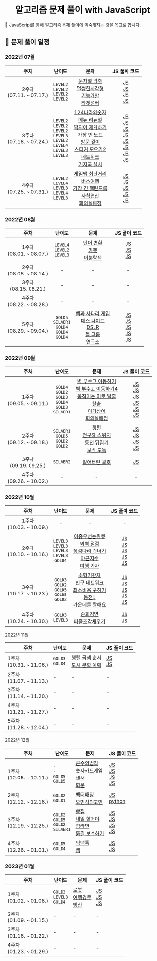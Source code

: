 <div align="center">
  <h1>알고리즘 문제 풀이 with JavaScript</h2>
</div>
🎯 JavaScript를 통해 알고리즘 문제 풀이에 익숙해지는 것을 목표로 합니다.

## 📆 문제 풀이 일정

### 2022년 07월

|             주차             |                                                        난이도                                                         |                                                                                                                                                                                                                                                                                                                                                                문제                                                                                                                                                                                                                                                                                                                                                                 |                                                                                                                                                                                                                                                                                                                                                                                                   JS 풀이 코드                                                                                                                                                                                                                                                                                                                                                                                                   |
| :--------------------------: | :-------------------------------------------------------------------------------------------------------------------: | :---------------------------------------------------------------------------------------------------------------------------------------------------------------------------------------------------------------------------------------------------------------------------------------------------------------------------------------------------------------------------------------------------------------------------------------------------------------------------------------------------------------------------------------------------------------------------------------------------------------------------------------------------------------------------------------------------------------------------------: | :--------------------------------------------------------------------------------------------------------------------------------------------------------------------------------------------------------------------------------------------------------------------------------------------------------------------------------------------------------------------------------------------------------------------------------------------------------------------------------------------------------------------------------------------------------------------------------------------------------------------------------------------------------------------------------------------------------------------------------------------------------------------------------------------------------------: |
| 2주차<br />(07.11. ~ 07.17.) |                              `LEVEL2`<br/> `LEVEL2`<br /> `LEVEL2`<br /> `LEVEL2`<br />                               |                                                                                                                                                                                     [문자열 압축](https://school.programmers.co.kr/learn/courses/30/lessons/60057?language=javascript)<br/>[멀쩡한사각형](https://school.programmers.co.kr/learn/courses/30/lessons/62048)<br /> [기능개발](https://school.programmers.co.kr/learn/courses/30/lessons/42586)<br /> [타겟넘버](https://school.programmers.co.kr/learn/courses/30/lessons/43165)                                                                                                                                                                                      |                                                                                                                                                                  [JS](https://github.com/Eunyeol-Lucas/algorithm_solution/blob/master/LEVEL2/%EB%AC%B8%EC%9E%90%EC%97%B4%EC%95%95%EC%B6%95.js)<br/> [JS](https://github.com/Eunyeol-Lucas/algorithm_solution/blob/master/LEVEL2/%EB%A9%80%EC%A9%A1%ED%95%9C%EC%82%AC%EA%B0%81%ED%98%95.js)<br /> [JS](https://github.com/Eunyeol-Lucas/algorithm_solution/blob/master/LEVEL2/기능개발.js)<br /> [JS](https://github.com/Eunyeol-Lucas/algorithm_solution/blob/master/LEVEL2/타겟넘버.js)<br />                                                                                                                                                                   |
| 3주차<br />(07.18. ~ 07.24.) | `LEVEL2`<br/> `LEVEL2`<br/> `LEVEL2`<br /> `LEVEL3`<br /> `LEVEL2`<br /> `LEVEL4`<br /> `LEVEL3`<br /> `LEVEL3`<br /> | [124나라의숫자](https://school.programmers.co.kr/learn/courses/30/lessons/12899?language=javascript) <br /> [메뉴 리뉴얼](https://school.programmers.co.kr/learn/courses/30/lessons/72411#) <br /> [짝지어 제거하기](https://school.programmers.co.kr/learn/courses/30/lessons/12973) <br /> [가장 먼 노드](https://school.programmers.co.kr/learn/courses/30/lessons/49189)<br /> [방문 길이](https://school.programmers.co.kr/learn/courses/30/lessons/49994)<br /> [스티커 모으기2](https://school.programmers.co.kr/learn/courses/30/lessons/12971)<br/> [네트워크](https://school.programmers.co.kr/learn/courses/30/lessons/43162)<br /> [기지국 설치](https://school.programmers.co.kr/learn/courses/30/lessons/12979)<br /> | [JS](https://github.com/Eunyeol-Lucas/algorithm_solution/blob/master/LEVEL2/124나라의숫자.js) <br /> [JS](https://github.com/Eunyeol-Lucas/algorithm_solution/blob/master/LEVEL2/메뉴리뉴얼.js) <br /> [JS](https://github.com/Eunyeol-Lucas/algorithm_solution/blob/master/LEVEL2/짝지어제거하기.js) <br /> [JS](https://github.com/Eunyeol-Lucas/algorithm_solution/blob/master/LEVEL3/가장먼노드.js)<br /> [JS](https://github.com/Eunyeol-Lucas/algorithm_solution/blob/master/LEVEL2/방문길이.js)<br /> [JS](https://github.com/Eunyeol-Lucas/algorithm_solution/blob/master/LEVEL4/스티커모으기2.js)<br /> [JS](https://github.com/Eunyeol-Lucas/algorithm_solution/blob/master/LEVEL3/네트워크.js)<br /> [JS](https://github.com/Eunyeol-Lucas/algorithm_solution/blob/master/LEVEL3/기지국설치.js)<br /> |
| 4주차<br />(07.25. ~ 07.31.) |                         `LEVEL2`<br/> `LEVEL4`<br/>`LEVEL3`<br/> `LEVEL4`<br/> `LEVEL3`<br/>                          |                                                                                                                                                                                                             [게임맵 최단거리](https://school.programmers.co.kr/learn/courses/30/lessons/1844) <br/> [버스여행]()<br /> [가장 긴 팰린드롬](https://school.programmers.co.kr/learn/courses/30/lessons/12904)<br /> [사칙연산](https://school.programmers.co.kr/learn/courses/30/lessons/1843)<br /> [회의실배정]()<br />                                                                                                                                                                                                              |                                                                                                                                                     [JS](https://github.com/Eunyeol-Lucas/algorithm_solution/blob/master/LEVEL2/게임맵최단거리.js)<br /> [JS](https://github.com/Eunyeol-Lucas/algorithm_solution/blob/master/LEVEL4/버스여행.js)<br /> [JS](https://github.com/Eunyeol-Lucas/algorithm_solution/blob/master/LEVEL3/가장긴팰린드롬.js)<br /> [JS](https://github.com/Eunyeol-Lucas/algorithm_solution/blob/master/LEVEL4/사칙연산.js)<br /> [JS](https://github.com/Eunyeol-Lucas/algorithm_solution/blob/master/LEVEL3/회의실배정.js)<br />                                                                                                                                                     |

### 2022년 08월

|             주차             |                                 난이도                                  |                                                                                                                                            문제                                                                                                                                            |                                                                                                                                                                                                                                      JS 풀이 코드                                                                                                                                                                                                                                       |
| :--------------------------: | :---------------------------------------------------------------------: | :----------------------------------------------------------------------------------------------------------------------------------------------------------------------------------------------------------------------------------------------------------------------------------------: | :-------------------------------------------------------------------------------------------------------------------------------------------------------------------------------------------------------------------------------------------------------------------------------------------------------------------------------------------------------------------------------------------------------------------------------------------------------------------------------------: |
| 1주차<br />(08.01. ~ 08.07.) |              `LEVEL4`<br /> `LEVEL2`<br /> `LEVEL3`<br />               |           [단어 변환](https://school.programmers.co.kr/learn/courses/30/lessons/43163)<br /> [카펫](https://school.programmers.co.kr/learn/courses/30/lessons/42842?language=javascript)<br /> [이분탐색](https://school.programmers.co.kr/learn/courses/30/lessons/43238)<br />           |                                                                                                  [JS](https://github.com/Eunyeol-Lucas/algorithm_solution/blob/master/LEVEL4/단어변환.js)<br/> [JS](https://github.com/Eunyeol-Lucas/algorithm_solution/blob/master/LEVEL2/카펫.js)<br/> [JS](https://github.com/Eunyeol-Lucas/algorithm_solution/blob/master/LEVEL3/이분탐색.js)<br/>                                                                                                  |
| 2주차<br />(08.08. ~ 08.14.) |                                    -                                    |                                                                                                                                             -                                                                                                                                              |                                                                                                                                                                                                                                            -                                                                                                                                                                                                                                            |
|  3주차<br />(08.15. 08.21.)  |                                    -                                    |                                                                                                                                             -                                                                                                                                              |                                                                                                                                                                                                                                            -                                                                                                                                                                                                                                            |
| 4주차<br />(08.22. ~ 08.28.) |                                    -                                    |                                                                                                                                             -                                                                                                                                              |                                                                                                                                                                                                                                            -                                                                                                                                                                                                                                            |
| 5주차<br />(08.29. ~ 09.04.) | `GOLD5`<br /> `SILVER1`<br /> `GOLD4`<br /> `GOLD4`<br /> `GOLD4`<br /> | [뱀과 사다리 게임](https://www.acmicpc.net/problem/16928)<br /> [데스 나이트](https://www.acmicpc.net/problem/16948)<br /> [DSLR](https://www.acmicpc.net/problem/9019)<br /> [돌 그룹](https://www.acmicpc.net/problem/12886)<br /> [연구소](https://www.acmicpc.net/problem/14502)<br /> | [JS](https://github.com/Eunyeol-Lucas/algorithm_solution/blob/master/GOLD5/뱀과사다리게임.js)<br /> [JS](https://github.com/Eunyeol-Lucas/algorithm_solution/blob/master/SILVER1/데스나이트.js)<br /> [JS](https://github.com/Eunyeol-Lucas/algorithm_solution/blob/master/GOLD4/DSLR.js)<br /> [JS](https://github.com/Eunyeol-Lucas/algorithm_solution/blob/master/GOLD4/돌그룹.js)<br /> [JS](https://github.com/Eunyeol-Lucas/algorithm_solution/blob/master/GOLD4/연구소.js)<br /> |

### 2022년 09월

|             주차             |                                        난이도                                         |                                                                                                                                                                                   문제                                                                                                                                                                                    |                                                                                                                                                                                                                                                                                                 JS 풀이 코드                                                                                                                                                                                                                                                                                                 |
| :--------------------------: | :-----------------------------------------------------------------------------------: | :-----------------------------------------------------------------------------------------------------------------------------------------------------------------------------------------------------------------------------------------------------------------------------------------------------------------------------------------------------------------------: | :----------------------------------------------------------------------------------------------------------------------------------------------------------------------------------------------------------------------------------------------------------------------------------------------------------------------------------------------------------------------------------------------------------------------------------------------------------------------------------------------------------------------------------------------------------------------------------------------------------: |
| 1주차<br />(09.05. ~ 09.11.) | `GOLD4`<br /> `GOLD2`<br /> `GOLD3`<br /> `GOLD4`<br /> `GOLD3`<br /> `SILVER1`<br /> | [벽 부수고 이동하기](https://www.acmicpc.net/problem/2206)<br /> [벽 부수고 이동하기4](https://www.acmicpc.net/problem/16946)<br /> [움직이는 미로 탈출](https://www.acmicpc.net/problem/16954)<br /> [탈출](https://www.acmicpc.net/problem/3055)<br /> [아기상어](https://www.acmicpc.net/problem/16236)<br /> [회의실배정](https://www.acmicpc.net/problem/1931)<br /> | [JS](https://github.com/Eunyeol-Lucas/algorithm_solution/blob/master/GOLD4/벽부수고이동하기.js)<br /> [JS](https://github.com/Eunyeol-Lucas/algorithm_solution/blob/master/GOLD2/벽부수고이동하기4.js)<br /> [JS](https://github.com/Eunyeol-Lucas/algorithm_solution/blob/master/GOLD3/움직이는미로탈출.js)<br /> [JS](https://github.com/Eunyeol-Lucas/algorithm_solution/blob/master/GOLD4/탈출.js)<br /> [JS](https://github.com/Eunyeol-Lucas/algorithm_solution/blob/master/GOLD3/아기상어.js)<br /> [JS](https://github.com/Eunyeol-Lucas/algorithm_solution/blob/master/SILVER1/회의실배정.js)<br /> |
| 2주차<br />(09.12. ~ 09.18.) |               `SILVER1`<br /> `GOLD5`<br /> `GOLD2`<br /> `GOLD2`<br />               |                                                                     [행렬](https://www.acmicpc.net/problem/1080)<br /> [전구와 스위치](https://www.acmicpc.net/problem/2138)<br /> [동전 뒤집기](https://www.acmicpc.net/problem/1285)<br /> [보석 도둑](https://www.acmicpc.net/problem/1202)<br />                                                                      |                                                                                                       [JS](https://github.com/Eunyeol-Lucas/algorithm_solution/blob/master/SILVER1/행렬.js) <br /> [JS](https://github.com/Eunyeol-Lucas/algorithm_solution/blob/master/GOLD5/전구와스위치.js) <br /> [JS](https://github.com/Eunyeol-Lucas/algorithm_solution/blob/master/GOLD2/동전뒤집기.js) <br /> [JS](https://github.com/Eunyeol-Lucas/algorithm_solution/blob/master/GOLD2/보석도둑.js) <br />                                                                                                        |
|  3주차<br />(09.19. 09.25.)  |                                    `SILVER2`<br />                                    |                                                                                                                                                        [잃어버린 괄호](https://www.acmicpc.net/problem/1541)<br />                                                                                                                                                        |                                                                                                                                                                                                                                                     [JS](https://github.com/Eunyeol-Lucas/algorithm_solution/blob/master/SILVER2/잃어버린괄호.js)<br />                                                                                                                                                                                                                                                      |
| 4주차<br />(09.26. ~ 10.02.) |                                           -                                           |                                                                                                                                                                                     -                                                                                                                                                                                     |                                                                                                                                                                                                                                                                                                      -                                                                                                                                                                                                                                                                                                       |

### 2022년 10월

|             주차             |                                  난이도                                   |                                                                                                                                                                                                     문제                                                                                                                                                                                                      |                                                                                                                                                                                                                                             JS 풀이 코드                                                                                                                                                                                                                                              |
| :--------------------------: | :-----------------------------------------------------------------------: | :-----------------------------------------------------------------------------------------------------------------------------------------------------------------------------------------------------------------------------------------------------------------------------------------------------------------------------------------------------------------------------------------------------------: | :---------------------------------------------------------------------------------------------------------------------------------------------------------------------------------------------------------------------------------------------------------------------------------------------------------------------------------------------------------------------------------------------------------------------------------------------------------------------------------------------------: |
| 1주차<br />(10.03. ~ 10.09.) |                                     -                                     |                                                                                                                                                                                                       -                                                                                                                                                                                                       |                                                                                                                                                                                                                                                   -                                                                                                                                                                                                                                                   |
| 2주차<br />(10.10. ~ 10.16.) | `LEVEL3`<br /> `LEVEL3`<br /> `LEVEL3`<br /> `LEVEL3`<br /> `GOLD4`<br /> | [이중우선순위큐](https://school.programmers.co.kr/learn/courses/30/lessons/42628)<br /> [외벽 점검](https://school.programmers.co.kr/learn/courses/30/lessons/60062)<br /> [징검다리 건너기](https://school.programmers.co.kr/learn/courses/30/lessons/64062)<br /> [야근지수](https://school.programmers.co.kr/learn/courses/30/lessons/12927)<br /> [여행 가자](https://www.acmicpc.net/problem/1976)<br /> | [JS](https://github.com/Eunyeol-Lucas/algorithm_solution/blob/master/LEVEL3/이중우선순위큐.js)<br /> [JS](https://github.com/Eunyeol-Lucas/algorithm_solution/blob/master/LEVEL3/외벽점검.js)<br /> [JS](https://github.com/Eunyeol-Lucas/algorithm_solution/blob/master/LEVEL3/징검다리건너기.js)<br /> [JS](https://github.com/Eunyeol-Lucas/algorithm_solution/blob/master/LEVEL3/야근지수.js)<br /> [JS](https://github.com/Eunyeol-Lucas/algorithm_solution/blob/master/GOLD4/여행가자.js)<br /> |
| 3주차<br />(10.17. ~ 10.23.) |   `GOLD3`<br /> `GOLD2`<br /> `GOLD5`<br /> `GOLD5`<br /> `GOLD2`<br />   |                                                      [소형기관차](https://www.acmicpc.net/problem/2616)<br /> [친구 네트워크](https://www.acmicpc.net/problem/4195)<br /> [최소비용 구하기](https://www.acmicpc.net/problem/1916)<br /> [동전1](https://www.acmicpc.net/problem/2293)<br/> [가운데를 말해요](https://www.acmicpc.net/problem/1655)<br />                                                      |  [JS](https://github.com/Eunyeol-Lucas/algorithm_solution/blob/master/GOLD3/소형기관차.js)<br /> [JS](https://github.com/Eunyeol-Lucas/algorithm_solution/blob/master/GOLD2/친구네트워크.js)<br /> [JS](https://github.com/Eunyeol-Lucas/algorithm_solution/blob/master/GOLD5/최소비용구하기.js)<br />[JS](https://github.com/Eunyeol-Lucas/algorithm_solution/blob/master/GOLD5/동전1.js)<br />[JS](https://github.com/Eunyeol-Lucas/algorithm_solution/blob/master/GOLD2/가운데를말해요.js)<br />   |
| 4주차<br />(10.24. ~ 10.30.) |                       `GOLD3`<br /> `LEVEL3`<br />                        |                                                                                                                                [순회강연](https://www.acmicpc.net/problem/2109)<br /> [퍼즐조각채우기](https://school.programmers.co.kr/learn/courses/30/lessons/84021/)<br />                                                                                                                                |                                                                                                                                                  [JS](https://github.com/Eunyeol-Lucas/algorithm_solution/blob/master/GOLD3/순회강연.js)<br /> [JS](https://github.com/Eunyeol-Lucas/algorithm_solution/blob/master/LEVEL3/퍼즐조각채우기.js)<br />                                                                                                                                                   |

2022년 11월

| 주차                        | 난이도                      | 문제                                                                                                                       | JS 풀이 코드                                                                                                                                                                                        |
| --------------------------- | --------------------------- | -------------------------------------------------------------------------------------------------------------------------- | --------------------------------------------------------------------------------------------------------------------------------------------------------------------------------------------------- |
| 1주차<br>(10.31. ~ 11.06.)  | `GOLD3`<br /> `GOLD4`<br /> | [행렬 곱셈 순서](https://www.acmicpc.net/problem/11049)<br /> [도시 분할 계획](https://www.acmicpc.net/problem/1647)<br /> | [JS](https://github.com/Eunyeol-Lucas/algorithm_solution/blob/master/GOLD3/행렬곱셈순서.js)<br /> [JS](https://github.com/Eunyeol-Lucas/algorithm_solution/blob/master/GOLD4/도시분할계획.js)<br /> |
| 2주차<br>(11.07. ~ 11.13.)  | -                           | -                                                                                                                          | -                                                                                                                                                                                                   |
| 3주차<br>(11.14. ~ 11.20.)  | -                           | -                                                                                                                          | -                                                                                                                                                                                                   |
| 4주차<br>(11.21. ~ 11.27.)  | -                           | -                                                                                                                          | -                                                                                                                                                                                                   |
| 5주차<br/>(11.28. ~ 12.04.) | -                           | -                                                                                                                          | -                                                                                                                                                                                                   |

2022년 12월

| 주차                       | 난이도                                                    | 문제                                                                                                                                                                                                                         | JS 풀이 코드                                                                                                                                                                                                                                                                                                                                                                                              |
| -------------------------- | --------------------------------------------------------- | ---------------------------------------------------------------------------------------------------------------------------------------------------------------------------------------------------------------------------- | --------------------------------------------------------------------------------------------------------------------------------------------------------------------------------------------------------------------------------------------------------------------------------------------------------------------------------------------------------------------------------------------------------- |
| 1주차<br>(12.05. ~ 12.11.) | `-`<br /> `-`<br /> `GOLD5`<br /> `GOLD5`<br />           | [큰수의법칙]()<br /> [숫자카드게임]()<br/> [센서](https://www.acmicpc.net/problem/2212)<br /> [회문](https://www.acmicpc.net/problem/17609)<br />                                                                            | [JS](https://github.com/Eunyeol-Lucas/algorithm_solution/blob/master/이취코테/그리디/큰수의법칙.js)<br /> [JS](https://github.com/Eunyeol-Lucas/algorithm_solution/blob/master/이취코테/그리디/숫자카드게임.js)<br /> [JS](https://github.com/Eunyeol-Lucas/algorithm_solution/blob/master/GOLD5/센서.js)<br /> [JS](https://github.com/Eunyeol-Lucas/algorithm_solution/blob/master/GOLD5/회문.js)<br /> |
| 2주차<br>(12.12. ~ 12.18.) | `GOLD2`<br /> `GOLD1`<br />                               | [벡터매칭](https://www.acmicpc.net/problem/1007)<br /> [오민식의고민](https://www.acmicpc.net/problem/1219)<br />                                                                                                            | [JS](https://github.com/Eunyeol-Lucas/algorithm_solution/blob/master/GOLD2/벡터매칭.js)<br /> [python](https://github.com/Eunyeol-Lucas/algorithm_solution/blob/master/GOLD1/오민식의고민.py)<br />                                                                                                                                                                                                       |
| 3주차<br>(12.19. ~ 12.25.) | `GOLD2`<br /> `GOLD5`<br /> `GOLD2`<br /> `SILVER1`<br /> | [빵집](https://www.acmicpc.net/problem/3109)<br/> [내일 할거야](https://www.acmicpc.net/problem/7983)<br /> [컵라면](https://www.acmicpc.net/problem/1781)<br /> [흙길 보수하기](https://www.acmicpc.net/problem/1911)<br /> | [JS](https://github.com/Eunyeol-Lucas/algorithm_solution/blob/master/GOLD2/빵집.js)<br /> [JS](https://github.com/Eunyeol-Lucas/algorithm_solution/blob/master/GOLD5/내일할거야.js)<br /> [JS](https://github.com/Eunyeol-Lucas/algorithm_solution/blob/master/GOLD2/컵라면.js)<br /> [JS](https://github.com/Eunyeol-Lucas/algorithm_solution/blob/master/SILVER1/흙길보수하기.js)<br />                 |
| 4주차<br>(12.26. ~ 01.01.) | `GOLD5`<br /> `GOLD4`<br />                               | [틱택톡](https://www.acmicpc.net/problem/7682)<br /> [뱀](https://www.acmicpc.net/problem/3190)<br />                                                                                                                        | [JS](https://github.com/Eunyeol-Lucas/algorithm_solution/blob/master/GOLD5/틱택톡.js)<br /> [JS](https://github.com/Eunyeol-Lucas/algorithm_solution/blob/master/GOLD4/뱀.js)<br />                                                                                                                                                                                                                       |

### 2023년 01월

| 주차                       | 난이도                                     | 문제                                                                                                                                                                                    | JS 풀이 코드                                                                                                                                                                                                                                                                       |
| -------------------------- | ------------------------------------------ | --------------------------------------------------------------------------------------------------------------------------------------------------------------------------------------- | ---------------------------------------------------------------------------------------------------------------------------------------------------------------------------------------------------------------------------------------------------------------------------------- |
| 1주차<br>(01.02. ~ 01.08.) | `GOLD3`<br /> `LEVEL3`<br /> `GOLD4`<br /> | [로봇](https://www.acmicpc.net/problem/1726)<br /> [여행경로](https://school.programmers.co.kr/learn/courses/30/lessons/43164)<br /> [빙산](https://www.acmicpc.net/problem/2573)<br /> | [JS](https://github.com/Eunyeol-Lucas/algorithm_solution/blob/master/GOLD3/로봇.js)<br /> [JS](https://github.com/Eunyeol-Lucas/algorithm_solution/blob/master/LEVEL3/여행경로.js)<br /> [JS](https://github.com/Eunyeol-Lucas/algorithm_solution/blob/master/GOLD4/빙산.js)<br /> |
| 2주차<br>(01.09. ~ 01.15.) | -                                          | -                                                                                                                                                                                       | -                                                                                                                                                                                                                                                                                  |
| 3주차<br>(01.16. ~ 01.22.) | -                                          | -                                                                                                                                                                                       | -                                                                                                                                                                                                                                                                                  |
| 4주차<br>(01.23. ~ 01.29.) | -                                          | -                                                                                                                                                                                       | -                                                                                                                                                                                                                                                                                  |
